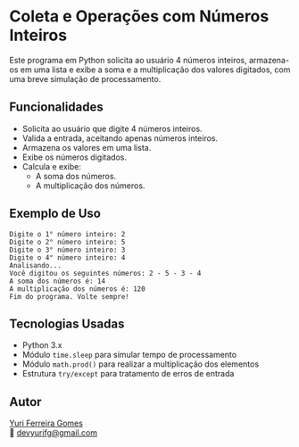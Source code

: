 # Coleta e Operações com Números Inteiros

Este programa em Python solicita ao usuário 4 números inteiros, armazena-os em uma lista e exibe a soma e a multiplicação dos valores digitados, com uma breve simulação de processamento.

## Funcionalidades

- Solicita ao usuário que digite 4 números inteiros.
- Valida a entrada, aceitando apenas números inteiros.
- Armazena os valores em uma lista.
- Exibe os números digitados.
- Calcula e exibe:
  - A soma dos números.
  - A multiplicação dos números.

## Exemplo de Uso
```
Digite o 1° número inteiro: 2
Digite o 2° número inteiro: 5
Digite o 3° número inteiro: 3
Digite o 4° número inteiro: 4
Analisando...
Você digitou os seguintes números: 2 - 5 - 3 - 4
A soma dos números é: 14
A multiplicação dos números é: 120
Fim do programa. Volte sempre!
```
## Tecnologias Usadas

- Python 3.x  
- Módulo `time.sleep` para simular tempo de processamento  
- Módulo `math.prod()` para realizar a multiplicação dos elementos  
- Estrutura `try/except` para tratamento de erros de entrada  

## Autor

[Yuri Ferreira Gomes](https://github.com/devyurifg)  
📧 devyurifg@gmail.com